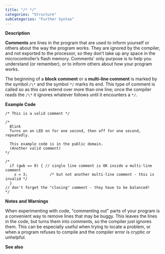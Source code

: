 ```yaml
---
title: "/* */"
categories: "Structure"
subCategories: "Further Syntax"
---
```


**Description**

**Comments** are lines in the program that are used to inform yourself
or others about the way the program works. They are ignored by the
compiler, and not exported to the processor, so they don’t take up any
space in the microcontroller’s flash memory. Comments' only purpose is
to help you understand (or remember), or to inform others about how your
program works.

The beginning of a **block comment** or a **multi-line comment** is
marked by the symbol `/\*` and the symbol `*/` marks its end. This type
of comment is called so as this can extend over more than one line; once
the compiler reads the `/\*` it ignores whatever follows until it
encounters a `*/`.

**Example Code**

    /* This is a valid comment */

    /*
      Blink
      Turns on an LED on for one second, then off for one second, repeatedly.

      This example code is in the public domain.
      (Another valid comment)
    */

    /*
      if (gwb == 0) { // single line comment is OK inside a multi-line comment
        x = 3;          /* but not another multi-line comment - this is invalid */
      }
    // don't forget the "closing" comment - they have to be balanced!
    */

**Notes and Warnings**

When experimenting with code, "commenting out" parts of your program is
a convenient way to remove lines that may be buggy. This leaves the
lines in the code, but turns them into comments, so the compiler just
ignores them. This can be especially useful when trying to locate a
problem, or when a program refuses to compile and the compiler error is
cryptic or unhelpful.

**See also**

